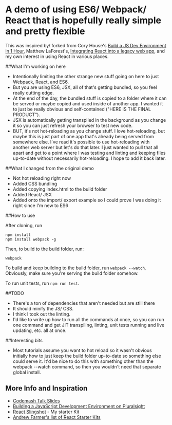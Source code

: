 # A demo of using ES6/ Webpack/ React that is hopefully really simple and pretty flexible

This was inspired by/ forked from Cory House's [Build a JS Dev Environment in 1 Hour](https://www.codemash.org/session/build-a-javascript-dev-environment-in-1-hour/), Matthew LaForest's, [Integrating React into a legacy web app](https://www.codemash.org/session/integrating-react-into-a-legacy-web-app/), and my own interest in using React in various places. 

##What I'm working on here

- Intentionally limiting the other strange new stuff going on here to just Webpack, React, and ES6.
- But you are using ES6, JSX, all of that's getting bundled, so you feel really cutting edge.
- At the end of the day, the bundled stuff is copied to a folder where it can be served or maybe copied and used inside of another app. I wanted it to just be really obvious and self-contained ("HERE IS THE FINAL PRODUCT").
- JSX is automatically getting transpiled in the background as you change it so you can just refresh your browser to test new code.
- BUT, it's not hot-reloading as you change stuff. I love hot-reloading, but maybe this is just part of one app that's already being served from somewhere else. I've read it's possible to use hot-reloading with another web server but let's do that later. I just wanted to pull that all apart and get to a point where I was testing and linting and keeping files up-to-date without necessarily hot-reloading. I hope to add it back later.

##What I changed from the original demo
- Not hot reloading right now
- Added CSS bundling
- Added copying index.html to the build folder
- Added React/ JSX
- Added onto the import/ export example so I could prove I was doing it right since I'm new to ES6

##How to use 

After cloning, run
```
npm install
npm install webpack -g
```

Then, to build to the build folder, run:
```
webpack
```

To build and keep building to the build folder, run `webpack --watch`. Obviously, make sure you're serving the build folder somehow.

To run unit tests, run `npm run test`.

##TODO

- There's a ton of dependencies that aren't needed but are still there
- It should minify the JS/ CSS.
- I think I took out the linting.
- I'd like to write up how to run all the commands at once, so you can run one command and get JIT transpiling, linting, unit tests running and live updating, etc. all at once.

##Interesting bits
- Most tutorials assume you want to hot reload so it wasn't obvious initially how to just keep the build folder up-to-date so something else could serve it. It'd be nice to do this with something other than the webpack --watch command, so then you wouldn't need that separate global install.

## More Info and Inspiration
- [Codemash Talk Slides](https://www.dropbox.com/s/utvgg07ib25dq4x/Build%20a%20JS%20Dev%20Env%20in%201%20Hr%20-%20Codemash.pptx?dl=0)
- [Building a JavaScript Development Environment on Pluralsight](https://app.pluralsight.com/library/courses/javascript-development-environment/table-of-contents) 
- [React Slingshot](https://github.com/coryhouse/react-slingshot) - My starter Kit
- [Andrew Farmer's list of React Starter Kits](http://andrewhfarmer.com/starter-project/)
